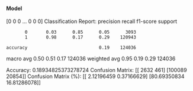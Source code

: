 #### Model
[0 0 0 ... 0 0 0]
Classification Report:
              precision    recall  f1-score   support

           0       0.03      0.85      0.05      3093
           1       0.98      0.17      0.29    120943

    accuracy                           0.19    124036
   macro avg       0.50      0.51      0.17    124036
weighted avg       0.95      0.19      0.29    124036

Accuracy: 0.18934825373278724
Confusion Matrix:
[[  2632    461]
 [100089  20854]]
Confusion Matrix (%):
[[ 2.12196459  0.37166629]
 [80.69350834 16.81286078]]
